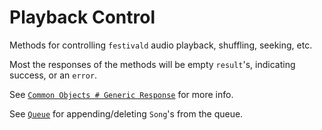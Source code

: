 # Playback Control
Methods for controlling `festivald` audio playback, shuffling, seeking, etc.

Most the responses of the methods will be empty `result`'s, indicating success, or an `error`.

See [`Common Objects # Generic Response`](/common-objects/common-objects.md#generic-response) for more info.

See [`Queue`](/json-rpc/queue/queue.md) for appending/deleting `Song`'s from the queue.
